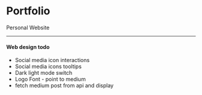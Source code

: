# Portfolio
Personal Website 


---

#### Web design todo 
* Social media icon interactions
* Social media icons tooltips
* Dark light mode switch
* Logo Font - point to medium
* fetch medium post from api and display